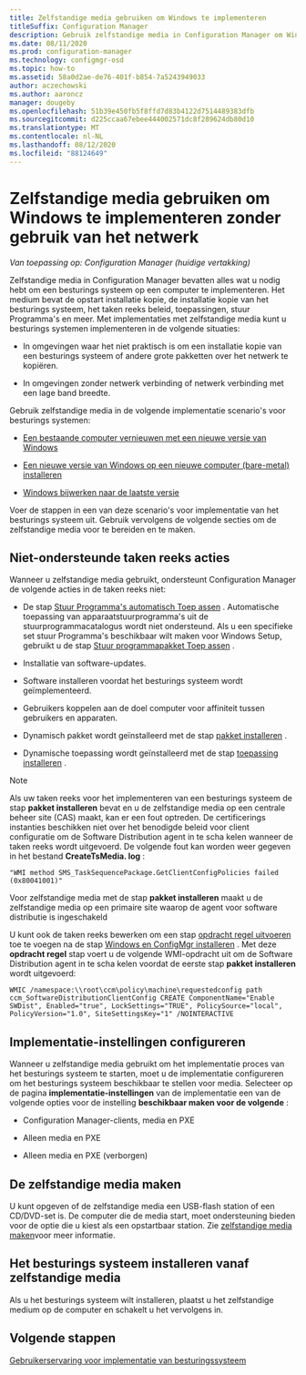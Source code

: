 ```yaml
---
title: Zelfstandige media gebruiken om Windows te implementeren
titleSuffix: Configuration Manager
description: Gebruik zelfstandige media in Configuration Manager om Windows te implementeren waarbij band breedte beperkt is tot een optie om computers te vernieuwen, te installeren of bij te werken.
ms.date: 08/11/2020
ms.prod: configuration-manager
ms.technology: configmgr-osd
ms.topic: how-to
ms.assetid: 58a0d2ae-de76-401f-b854-7a5243949033
author: aczechowski
ms.author: aaroncz
manager: dougeby
ms.openlocfilehash: 51b39e450fb5f8ffd7d83b4122d7514489383dfb
ms.sourcegitcommit: d225ccaa67ebee444002571dc8f289624db80d10
ms.translationtype: MT
ms.contentlocale: nl-NL
ms.lasthandoff: 08/12/2020
ms.locfileid: "88124649"
---
```

# <a name="use-standalone-media-to-deploy-windows-without-using-the-network"></a>Zelfstandige media gebruiken om Windows te implementeren zonder gebruik van het netwerk

*Van toepassing op: Configuration Manager (huidige vertakking)*

Zelfstandige media in Configuration Manager bevatten alles wat u nodig hebt om een besturings systeem op een computer te implementeren. Het medium bevat de opstart installatie kopie, de installatie kopie van het besturings systeem, het taken reeks beleid, toepassingen, stuur Programma's en meer. Met implementaties met zelfstandige media kunt u besturings systemen implementeren in de volgende situaties:

- In omgevingen waar het niet praktisch is om een installatie kopie van een besturings systeem of andere grote pakketten over het netwerk te kopiëren.

- In omgevingen zonder netwerk verbinding of netwerk verbinding met een lage band breedte.

Gebruik zelfstandige media in de volgende implementatie scenario's voor besturings systemen:

- [Een bestaande computer vernieuwen met een nieuwe versie van Windows](refresh-an-existing-computer-with-a-new-version-of-windows.md)

- [Een nieuwe versie van Windows op een nieuwe computer (bare-metal) installeren](install-new-windows-version-new-computer-bare-metal.md)

- [Windows bijwerken naar de laatste versie](upgrade-windows-to-the-latest-version.md)

Voer de stappen in een van deze scenario's voor implementatie van het besturings systeem uit. Gebruik vervolgens de volgende secties om de zelfstandige media voor te bereiden en te maken.

## <a name="unsupported-task-sequence-actions"></a>Niet-ondersteunde taken reeks acties

Wanneer u zelfstandige media gebruikt, ondersteunt Configuration Manager de volgende acties in de taken reeks niet:

- De stap [Stuur Programma's automatisch Toep assen](../understand/task-sequence-steps.md#BKMK_AutoApplyDrivers) . Automatische toepassing van apparaatstuurprogramma's uit de stuurprogrammacatalogus wordt niet ondersteund. Als u een specifieke set stuur Programma's beschikbaar wilt maken voor Windows Setup, gebruikt u de stap [Stuur programmapakket Toep assen](../understand/task-sequence-steps.md#BKMK_ApplyDriverPackage) .

- Installatie van software-updates.

- Software installeren voordat het besturings systeem wordt geïmplementeerd.

- Gebruikers koppelen aan de doel computer voor affiniteit tussen gebruikers en apparaten.

- Dynamisch pakket wordt geïnstalleerd met de stap [pakket installeren](../understand/task-sequence-steps.md#BKMK_InstallPackage) .

- Dynamische toepassing wordt geïnstalleerd met de stap [toepassing installeren](../understand/task-sequence-steps.md#BKMK_InstallApplication) .

> [!NOTE]
> Als uw taken reeks voor het implementeren van een besturings systeem de stap **pakket installeren** bevat en u de zelfstandige media op een centrale beheer site (CAS) maakt, kan er een fout optreden. De certificerings instanties beschikken niet over het benodigde beleid voor client configuratie om de Software Distribution agent in te scha kelen wanneer de taken reeks wordt uitgevoerd. De volgende fout kan worden weer gegeven in het bestand **CreateTsMedia. log** :
>
> `"WMI method SMS_TaskSequencePackage.GetClientConfigPolicies failed (0x80041001)"`
>
> Voor zelfstandige media met de stap **pakket installeren** maakt u de zelfstandige media op een primaire site waarop de agent voor software distributie is ingeschakeld
>
> U kunt ook de taken reeks bewerken om een stap [opdracht regel uitvoeren](../understand/task-sequence-steps.md#BKMK_RunCommandLine) toe te voegen na de stap [Windows en ConfigMgr installeren](../understand/task-sequence-steps.md#BKMK_SetupWindowsandConfigMgr) . Met deze **opdracht regel** stap voert u de volgende WMI-opdracht uit om de Software Distribution agent in te scha kelen voordat de eerste stap **pakket installeren** wordt uitgevoerd:
>
> ```command
> WMIC /namespace:\\root\ccm\policy\machine\requestedconfig path ccm_SoftwareDistributionClientConfig CREATE ComponentName="Enable SWDist", Enabled="true", LockSettings="TRUE", PolicySource="local", PolicyVersion="1.0", SiteSettingsKey="1" /NOINTERACTIVE
> ```

## <a name="configure-deployment-settings"></a>Implementatie-instellingen configureren

Wanneer u zelfstandige media gebruikt om het implementatie proces van het besturings systeem te starten, moet u de implementatie configureren om het besturings systeem beschikbaar te stellen voor media. Selecteer op de pagina **implementatie-instellingen** van de implementatie een van de volgende opties voor de instelling **beschikbaar maken voor de volgende** :

- Configuration Manager-clients, media en PXE

- Alleen media en PXE

- Alleen media en PXE (verborgen)

## <a name="create-the-standalone-media"></a>De zelfstandige media maken

U kunt opgeven of de zelfstandige media een USB-flash station of een CD/DVD-set is. De computer die de media start, moet ondersteuning bieden voor de optie die u kiest als een opstartbaar station. Zie [zelfstandige media maken](create-stand-alone-media.md)voor meer informatie.

## <a name="install-the-os-from-standalone-media"></a>Het besturings systeem installeren vanaf zelfstandige media

Als u het besturings systeem wilt installeren, plaatst u het zelfstandige medium op de computer en schakelt u het vervolgens in.

## <a name="next-steps"></a>Volgende stappen

[Gebruikerservaring voor implementatie van besturingssysteem](../understand/user-experience.md#task-sequence-wizard)
